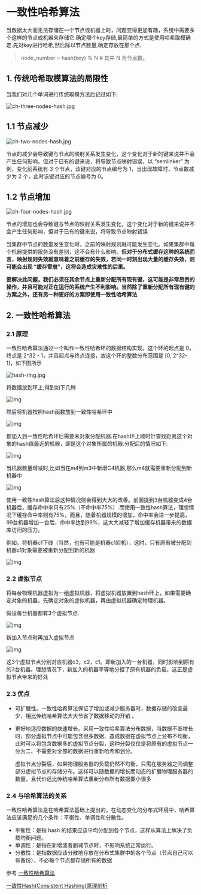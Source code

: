 # 一致性哈希算法

当数据太大而无法存储在一个节点或机器上时，问题变得更加有趣，系统中需要多个这样的节点或机器来存储它.确定哪个key存储,最简单的方式是使用哈希取模确定.先对key进行哈希,然后除以节点数量,确定存放在那个点.

> node_number = hash(key) % N # 其中 N 为节点数。

## 1. 传统哈希取模算法的局限性

当我们对几个单词进行传统取模方法后记过如下:

![ch-three-nodes-hash.jpg](https://segmentfault.com/img/bVbA7aw)



## 1.1 节点减少

![ch-two-nodes-hash.jpg](https://segmentfault.com/img/bVbA7ay)



节点的减少会导致键与节点的映射关系发生变化，这个变化对于新的键来说并不会产生任何影响，但对于已有的键来说，将导致节点映射错误，以 “semlinker” 为例，变化前系统有 3 个节点，该键对应的节点编号为 1，当出现故障时，节点数减少为 2 个，此时该键对应的节点编号为 0。

## 1.2 节点增加

![ch-four-nodes-hash.jpg](https://segmentfault.com/img/bVbA7az)

节点的增加也会导致键与节点的映射关系发生变化，这个变化对于新的键来说并不会产生任何影响，但对于已有的键来说，将导致节点映射错误.



当集群中节点的数量发生变化时，之前的映射规则就可能发生变化。如果集群中每个机器提供的服务没有差别，这不会有什么影响。**但对于分布式缓存这种的系统而言，映射规则失效就意味着之前缓存的失效，若同一时刻出现大量的缓存失效，则可能会出现 “缓存雪崩”，这将会造成灾难性的后果。**

**要解决此问题，我们必须在其余节点上重新分配所有现有键，这可能是非常昂贵的操作，并且可能对正在运行的系统产生不利影响。当然除了重新分配所有现有键的方案之外，还有另一种更好的方案即使用一致性哈希算法**



## 2. 一致性哈希算法

### 2.1 原理

一致性哈希算法通过一个叫作一致性哈希环的数据结构实现。这个环的起点是 0，终点是 2^32 - 1，并且起点与终点连接，故这个环的整数分布范围是 [0, 2^32-1]，如下图所示

![hash-ring.jpg](https://segmentfault.com/img/bVbA7aA)

将数据放到环上,得到如下几种

![img](https://leehao.oss-cn-shenzhen.aliyuncs.com/2019-06-03-141932.jpg)

然后将机器按照hash函数放到一致性哈希环中

![img](https://leehao.oss-cn-shenzhen.aliyuncs.com/2019-06-03-142003.jpg)

都加入到一致性哈希环后需要未对象分配机器.在hash环上顺时针查找距离这个对象的hash值最近的机器，即是这个对象所属的机器.分配后的情况如下:

![img](https://leehao.oss-cn-shenzhen.aliyuncs.com/2019-06-03-142032.jpg)

当机器数量增减时,比如当在m4到m3中新增C4机器,那么m4就需要重新分配到新机器中

![img](https://leehao.oss-cn-shenzhen.aliyuncs.com/2019-06-03-142100.jpg)



使用一致性hash算法后这种情况则会得到大大的改善。前面提到3台机器变成4台机器后，缓存命中率只有25%（不命中率75%）.而使用一致性hash算法，理想情况下缓存命中率则有75%，而且，随着机器规模的增加，命中率会进一步提高，99台机器增加一台后，命中率达到99%，这大大减轻了增加缓存机器带来的数据库访问的压力。

例如，将机器c1下线（当然，也有可能是机器c1宕机），这时，只有原有被分配到机器c1对象需要被重新分配到新的机器

![img](https://leehao.oss-cn-shenzhen.aliyuncs.com/2019-06-03-142144.jpg)

### 2.2 虚拟节点

将每台物理机器虚拟为一组虚拟机器，将虚拟机器放置到hash环上，如果需要确定对象的机器，先确定对象的虚拟机器，再由虚拟机器确定物理机器。

假设每台机器都有3个虚拟节点.

![img](https://leehao.oss-cn-shenzhen.aliyuncs.com/2019-06-03-142204.jpg)



新加入节点时再加入虚拟节点

![img](https://leehao.oss-cn-shenzhen.aliyuncs.com/2019-06-03-142223.jpg)



这3个虚拟节点分别对应机器c3，c2，c1。即新加入的一台机器，同时影响到原有的3台机器。理想情况下，新加入的机器平等地分担了原有机器的负载，这正是虚拟节点带来的好处

### 2.3 优点

- 可扩展性。一致性哈希算法保证了增加或减少服务器时，数据存储的改变最少，相比传统哈希算法大大节省了数据移动的开销 。

- 更好地适应数据的快速增长。采用一致性哈希算法分布数据，当数据不断增长时，部分虚拟节点中可能包含很多数据、造成数据在虚拟节点上分布不均衡，此时可以将包含数据多的虚拟节点分裂，这种分裂仅仅是将原有的虚拟节点一分为二、不需要对全部的数据进行重新哈希和划分。

  虚拟节点分裂后，如果物理服务器的负载仍然不均衡，只需在服务器之间调整部分虚拟节点的存储分布。这样可以随数据的增长而动态的扩展物理服务器的数量，且代价远比传统哈希算法重新分布所有数据要小很多

### 2.4 与哈希算法的关系

一致性哈希算法是在哈希算法基础上提出的，在动态变化的分布式环境中，哈希算法应该满足的几个条件：平衡性、单调性和分散性。

- 平衡性：是指 hash 的结果应该平均分配到各个节点，这样从算法上解决了负载均衡问题。
- 单调性：是指在新增或者删减节点时，不影响系统正常运行。
- 分散性：是指数据应该分散地存放在分布式集群中的各个节点（节点自己可以有备份），不必每个节点都存储所有的数据







参考 [一致性哈希算法](https://segmentfault.com/a/1190000021199728)

[一致性Hash(Consistent Hashing)原理剖析](https://leehao.me/%E4%B8%80%E8%87%B4%E6%80%A7Hash-Consistent-Hashing-%E5%8E%9F%E7%90%86%E5%89%96%E6%9E%90/)